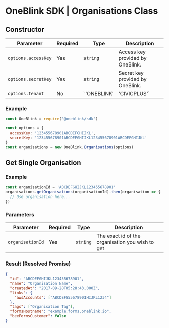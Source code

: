 # OneBlink SDK | Organisations Class

## Constructor

| Parameter           | Required | Type                       | Description                                                                        |
| ------------------- | -------- | -------------------------- | ---------------------------------------------------------------------------------- |
| `options.accessKey` | Yes      | `string`                   | Access key provided by OneBlink.                                                   |
| `options.secretKey` | Yes      | `string`                   | Secret key provided by OneBlink.                                                   |
| `options.tenant`    | No       | `'ONEBLINK' | 'CIVICPLUS'` | Sets the default apiOrigin to the tenant appropriate value. Defaults to `ONEBLINK` |

### Example

```javascript
const OneBlink = require('@oneblink/sdk')

const options = {
  accessKey: '123455678901ABCDEFGHIJKL',
  secretKey: '123455678901ABCDEFGHIJKL123455678901ABCDEFGHIJKL'
}
const organisations = new OneBlink.Organisations(options)
```

## Get Single Organisation

### Example

```javascript
const organisationId = 'ABCDEFGHIJKL123455678901'
organisations.getOrganisations(organisationId).then(organisation => {
  // Use organisation here...
})
```

### Parameters

| Parameter        | Required | Type     | Description                                      |
| ---------------- | -------- | -------- | ------------------------------------------------ |
| `organisationId` | Yes      | `string` | The exact id of the organisation you wish to get |

### Result (Resolved Promise)

```json
{
  "id": "ABCDEFGHIJKL123455678901",
  "name": "Organisation Name",
  "createdAt": "2017-09-28T05:28:43.000Z",
  "links": {
    "awsAccounts": ["ABCDEFG55678901HIJKL1234"]
  },
  "tags": ["Organisation Tag"],
  "formsHostname": "example.forms.oneblink.io",
  "beeFormsCustomer": false
}
```
